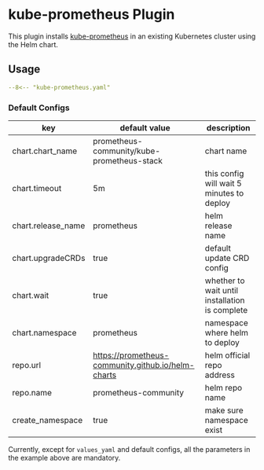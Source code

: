 # kube-prometheus Plugin

This plugin installs [kube-prometheus](https://github.com/prometheus-operator/kube-prometheus) in an existing Kubernetes cluster using the Helm chart.

## Usage

```yaml
--8<-- "kube-prometheus.yaml"
```

### Default Configs

| key                | default value                                      | description                                        |
| ----               | ----                                               | ----                                               |
| chart.chart_name   | prometheus-community/kube-prometheus-stack         | chart name                                         |
| chart.timeout      | 5m                                                 | this config will wait 5 minutes to deploy          |
| chart.release_name | prometheus                                         | helm release name                                  |
| chart.upgradeCRDs  | true                                               | default update CRD config                          |
| chart.wait         | true                                               | whether to wait until installation is complete     |
| chart.namespace    | prometheus                                         | namespace where helm to deploy                     |
| repo.url           | https://prometheus-community.github.io/helm-charts | helm official repo address                         |
| repo.name          | prometheus-community                               | helm repo name                                     |
| create_namespace   | true                                               | make sure namespace exist                          |


Currently, except for `values_yaml` and default configs, all the parameters in the example above are mandatory.
